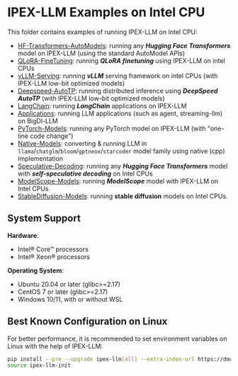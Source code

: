 # IPEX-LLM Examples on Intel CPU

This folder contains examples of running IPEX-LLM on Intel CPU:

- [HF-Transformers-AutoModels](HF-Transformers-AutoModels): running any ***Hugging Face Transformers*** model on IPEX-LLM (using the standard AutoModel APIs)
- [QLoRA-FineTuning](QLoRA-FineTuning): running ***QLoRA finetuning*** using IPEX-LLM on intel CPUs
- [vLLM-Serving](vLLM-Serving): running ***vLLM*** serving framework on intel CPUs (with IPEX-LLM low-bit optimized models)
- [Deepspeed-AutoTP](Deepspeed-AutoTP): running distributed inference using ***DeepSpeed AutoTP*** (with IPEX-LLM low-bit optimized models)
- [LangChain](LangChain): running ***LangChain*** applications on IPEX-LLM
- [Applications](Applications): running LLM applications (such as agent, streaming-llm) on BigDl-LLM
- [PyTorch-Models](PyTorch-Models): running any PyTorch model on IPEX-LLM (with "one-line code change")
- [Native-Models](Native-Models): converting & running LLM in `llama`/`chatglm`/`bloom`/`gptneox`/`starcoder` model family using native (cpp) implementation
- [Speculative-Decoding](Speculative-Decoding): running any ***Hugging Face Transformers*** model with ***self-speculative decoding*** on Intel CPUs
- [ModelScope-Models](ModelScope-Models): running ***ModelScope*** model with IPEX-LLM on Intel CPUs
- [StableDiffusion-Models](StableDiffusion): running **stable diffusion** models on Intel CPUs. 

## System Support
**Hardware**:
- Intel® Core™ processors
- Intel® Xeon® processors

**Operating System**:
- Ubuntu 20.04 or later (glibc>=2.17)
- CentOS 7 or later (glibc>=2.17)
- Windows 10/11, with or without WSL

## Best Known Configuration on Linux
For better performance, it is recommended to set environment variables on Linux with the help of IPEX-LLM:
```bash
pip install --pre --upgrade ipex-llm[all] --extra-index-url https://download.pytorch.org/whl/cpu
source ipex-llm-init
```
